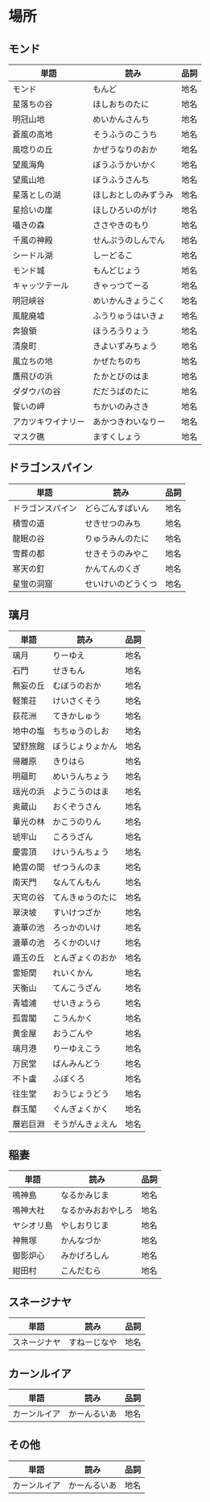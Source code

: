 # 場所

## モンド

|単語|読み|品詞|
|---|---|---|
|モンド|もんど|地名|
|星落ちの谷|ほしおちのたに|地名|
|明冠山地|めいかんさんち|地名|
|蒼風の高地|そうふうのこうち|地名|
|風唸りの丘|かぜうなりのおか|地名|
|望風海角|ぼうふうかいかく|地名|
|望風山地|ぼうふうさんち|地名|
|星落としの湖|ほしおとしのみずうみ|地名|
|星拾いの崖|ほしひろいのがけ|地名|
|囁きの森|ささやきのもり|地名|
|千風の神殿|せんぷうのしんでん|地名|
|シードル湖|しーどるこ|地名|
|モンド城|もんどじょう|地名|
|キャッツテール|きゃっつてーる|地名|
|明冠峡谷|めいかんきょうこく|地名|
|風龍廃墟|ふうりゅうはいきょ|地名|
|奔狼領|ほうろうりょう|地名|
|清泉町|きよいずみちょう|地名|
|風立ちの地|かぜたちのち|地名|
|鷹飛びの浜|たかとびのはま|地名|
|ダダウパの谷|だだうぱのたに|地名|
|誓いの岬|ちかいのみさき|地名|
|アカツキワイナリー|あかつきわいなりー|地名|
|マスク礁|ますくしょう|地名|

## ドラゴンスパイン

|単語|読み|品詞|
|---|---|---|
|ドラゴンスパイン|どらごんすぱいん|地名|
|積雪の道|せきせつのみち|地名|
|龍眠の谷|りゅうみんのたに|地名|
|雪葬の都|せきそうのみやこ|地名|
|寒天の釘|かんてんのくぎ|地名|
|星蛍の洞窟|せいけいのどうくつ|地名|

## 璃月

|単語|読み|品詞|
|---|---|---|
|璃月|りーゆえ|地名|
|石門|せきもん|地名|
|無妄の丘|むぼうのおか|地名|
|軽策荘|けいさくそう|地名|
|荻花洲|てきかしゅう|地名|
|地中の塩|ちちゅうのしお|地名|
|望舒旅館|ぼうじょりょかん|地名|
|帰離原|きりはら|地名|
|明蘊町|めいうんちょう|地名|
|瑶光の浜|ようこうのはま|地名|
|奥蔵山|おくぞうさん|地名|
|華光の林|かこうのりん|地名|
|琥牢山|ころうざん|地名|
|慶雲頂|けいうんちょう|地名|
|絶雲の間|ぜつうんのま|地名|
|南天門|なんてんもん|地名|
|天穹の谷|てんきゅうのたに|地名|
|翠決坡|すいけつざか|地名|
|漉華の池|ろっかのいけ|地名|
|漉華の池|ろくかのいけ|地名|
|遁玉の丘|とんぎょくのおか|地名|
|霊矩関|れいくかん|地名|
|天衡山|てんこうざん|地名|
|青墟浦|せいきょうら|地名|
|孤雲閣|こうんかく|地名|
|黄金屋|おうごんや|地名|
|璃月港|りーゆえこう|地名|
|万民堂|ばんみんどう|地名|
|不卜盧|ふぼくろ|地名|
|往生堂|おうじょうどう|地名|
|群玉閣|ぐんぎょくかく|地名|
|層岩巨淵|そうがんきょえん|地名|

## 稲妻

|単語|読み|品詞|
|---|---|---|
|鳴神島|なるかみじま|地名|
|鳴神大社|なるかみおおやしろ|地名|
|ヤシオリ島|やしおりじま|地名|
|神無塚|かんなづか|地名|
|御影炉心|みかげろしん|地名|
|紺田村|こんだむら|地名|

## スネージナヤ

|単語|読み|品詞|
|---|---|---|
|スネージナヤ|すねーじなや|地名|

## カーンルイア

|単語|読み|品詞|
|---|---|---|
|カーンルイア|かーんるいあ|地名|

## その他

|単語|読み|品詞|
|---|---|---|
|カーンルイア|かーんるいあ|地名|